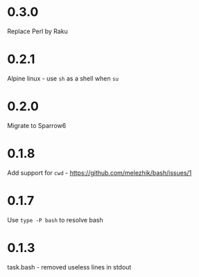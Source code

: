 # 0.3.0

Replace Perl by Raku

# 0.2.1

Alpine linux - use `sh` as a shell when `su`

# 0.2.0

Migrate to Sparrow6

# 0.1.8

Add support for `cwd` - https://github.com/melezhik/bash/issues/1

# 0.1.7

Use `type -P bash` to resolve bash

# 0.1.3

task.bash - removed  useless lines in stdout

